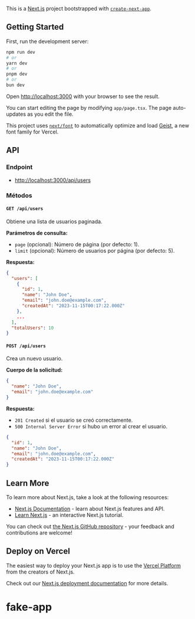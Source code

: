 This is a [Next.js](https://nextjs.org) project bootstrapped with [`create-next-app`](https://nextjs.org/docs/app/api-reference/cli/create-next-app).

## Getting Started

First, run the development server:

```bash
npm run dev
# or
yarn dev
# or
pnpm dev
# or
bun dev
```

Open [http://localhost:3000](http://localhost:3000) with your browser to see the result.

You can start editing the page by modifying `app/page.tsx`. The page auto-updates as you edit the file.

This project uses [`next/font`](https://nextjs.org/docs/app/building-your-application/optimizing/fonts) to automatically optimize and load [Geist](https://vercel.com/font), a new font family for Vercel.

## API

### Endpoint

- [http://localhost:3000/api/users](http://localhost:3000/api/users)

### Métodos

#### `GET /api/users`

Obtiene una lista de usuarios paginada.

**Parámetros de consulta:**

- `page` (opcional): Número de página (por defecto: 1).
- `limit` (opcional): Número de usuarios por página (por defecto: 5).

**Respuesta:**

```json
{
  "users": [
    {
      "id": 1,
      "name": "John Doe",
      "email": "john.doe@example.com",
      "createdAt": "2023-11-15T00:17:22.000Z"
    },
    ...
  ],
  "totalUsers": 10
}
```

#### `POST /api/users`

Crea un nuevo usuario.

**Cuerpo de la solicitud:**

```json
{
  "name": "John Doe",
  "email": "john.doe@example.com"
}
```

**Respuesta:**

- `201 Created` si el usuario se creó correctamente.
- `500 Internal Server Error` si hubo un error al crear el usuario.

```json
{
  "id": 1,
  "name": "John Doe",
  "email": "john.doe@example.com",
  "createdAt": "2023-11-15T00:17:22.000Z"
}
```

## Learn More

To learn more about Next.js, take a look at the following resources:

- [Next.js Documentation](https://nextjs.org/docs) - learn about Next.js features and API.
- [Learn Next.js](https://nextjs.org/learn) - an interactive Next.js tutorial.

You can check out [the Next.js GitHub repository](https://github.com/vercel/next.js) - your feedback and contributions are welcome!

## Deploy on Vercel

The easiest way to deploy your Next.js app is to use the [Vercel Platform](https://vercel.com/new?utm_medium=default-template&filter=next.js&utm_source=create-next-app&utm_campaign=create-next-app-readme) from the creators of Next.js.

Check out our [Next.js deployment documentation](https://nextjs.org/docs/app/building-your-application/deploying) for more details.
# fake-app
